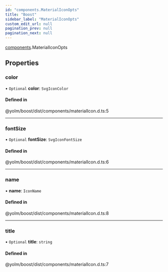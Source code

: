 ```yaml
---
id: "components.MaterialIconOpts"
title: "Boost"
sidebar_label: "MaterialIconOpts"
custom_edit_url: null
pagination_prev: null
pagination_next: null
---
```


[components](../namespaces/components.md).MaterialIconOpts

## Properties

### color

• `Optional` **color**: `SvgIconColor`

#### Defined in

@yolm/boost/dist/components/materialIcon.d.ts:5

___

### fontSize

• `Optional` **fontSize**: `SvgIconFontSize`

#### Defined in

@yolm/boost/dist/components/materialIcon.d.ts:6

___

### name

• **name**: `IconName`

#### Defined in

@yolm/boost/dist/components/materialIcon.d.ts:8

___

### title

• `Optional` **title**: `string`

#### Defined in

@yolm/boost/dist/components/materialIcon.d.ts:7
